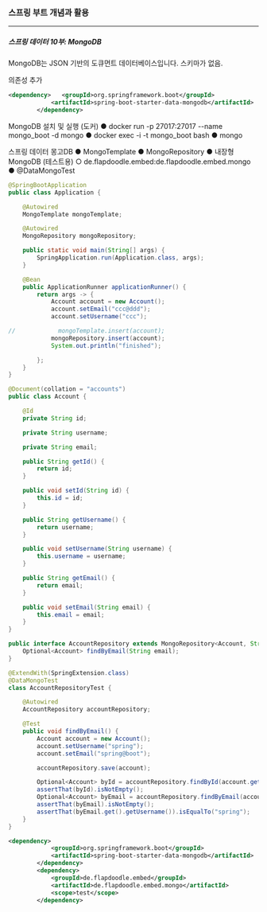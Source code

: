 <h3>스프링 부트 개념과 활용</h3>
<hr/>
<h5>스프링 데이터 10부: MongoDB</h5>

MongoDB는 JSON 기반의 도큐먼트 데이터베이스입니다. 스키마가 없음.

의존성 추가

```xml
<dependency>   <groupId>org.springframework.boot</groupId>
            <artifactId>spring-boot-starter-data-mongodb</artifactId>
        </dependency>
```

MongoDB 설치 및 실행 (도커)
● docker run -p 27017:27017 --name mongo_boot -d mongo
● docker exec -i -t mongo_boot bash
● mongo

스프링 데이터 몽고DB
● MongoTemplate
● MongoRepository
● 내장형 MongoDB (테스트용)
○ de.flapdoodle.embed:de.flapdoodle.embed.mongo
● @DataMongoTest

```java
@SpringBootApplication
public class Application {

    @Autowired
    MongoTemplate mongoTemplate;

    @Autowired
    MongoRepository mongoRepository;

    public static void main(String[] args) {
        SpringApplication.run(Application.class, args);
    }

    @Bean
    public ApplicationRunner applicationRunner() {
        return args -> {
            Account account = new Account();
            account.setEmail("ccc@ddd");
            account.setUsername("ccc");

//            mongoTemplate.insert(account);
            mongoRepository.insert(account);
            System.out.println("finished");

        };
    }
}
```

```java
@Document(collation = "accounts")
public class Account {

    @Id
    private String id;

    private String username;

    private String email;

    public String getId() {
        return id;
    }

    public void setId(String id) {
        this.id = id;
    }

    public String getUsername() {
        return username;
    }

    public void setUsername(String username) {
        this.username = username;
    }

    public String getEmail() {
        return email;
    }

    public void setEmail(String email) {
        this.email = email;
    }
}
```

```java
public interface AccountRepository extends MongoRepository<Account, String> {
    Optional<Account> findByEmail(String email);
}
```

```java
@ExtendWith(SpringExtension.class)
@DataMongoTest
class AccountRepositoryTest {

    @Autowired
    AccountRepository accountRepository;

    @Test
    public void findByEmail() {
        Account account = new Account();
        account.setUsername("spring");
        account.setEmail("spring@boot");

        accountRepository.save(account);

        Optional<Account> byId = accountRepository.findById(account.getId());
        assertThat(byId).isNotEmpty();
        Optional<Account> byEmail = accountRepository.findByEmail(account.getEmail());
        assertThat(byEmail).isNotEmpty();
        assertThat(byEmail.get().getUsername()).isEqualTo("spring");
    }
}
```

```xml
<dependency>
            <groupId>org.springframework.boot</groupId>
            <artifactId>spring-boot-starter-data-mongodb</artifactId>
        </dependency>
        <dependency>
            <groupId>de.flapdoodle.embed</groupId>
            <artifactId>de.flapdoodle.embed.mongo</artifactId>
            <scope>test</scope>
        </dependency>
```

